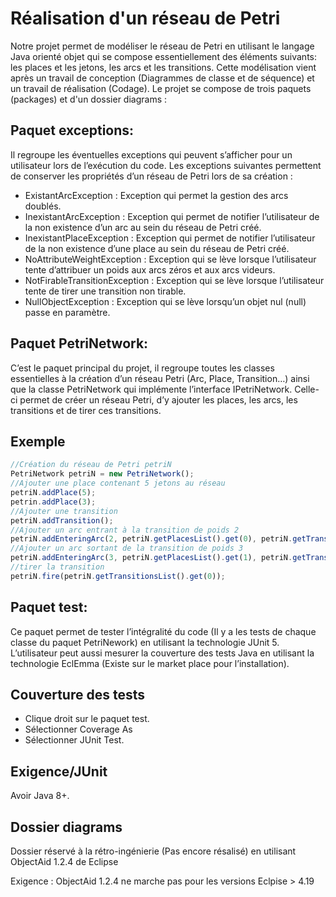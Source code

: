 
# Réalisation d'un réseau de Petri

Notre projet permet de modéliser le réseau de Petri en utilisant le langage Java orienté objet qui se compose essentiellement des éléments suivants: les places et les jetons, les arcs et les transitions. Cette modélisation vient après un travail de conception (Diagrammes de classe et de séquence) et un travail de réalisation (Codage). Le projet se compose de trois paquets (packages) et d'un dossier diagrams :


## Paquet exceptions:
Il regroupe les éventuelles exceptions qui peuvent s’afficher pour un utilisateur lors de l’exécution du code. Les exceptions suivantes permettent de conserver les propriétés d’un réseau de Petri lors de sa création :

- ExistantArcException : Exception qui permet la gestion des arcs doublés.
- InexistantArcException : Exception qui permet de notifier l’utilisateur de la non existence d’un arc au sein du réseau de Petri créé. 
- InexistantPlaceException : Exception qui permet de notifier l’utilisateur de la non existence d’une place au sein du réseau de Petri créé. 
- NoAttributeWeightException : Exception qui se lève lorsque l’utilisateur tente d’attribuer un poids aux arcs zéros et aux arcs videurs. 
- NotFirableTransitionException : Exception qui se lève lorsque l’utilisateur tente de tirer une transition non tirable.
- NullObjectException : Exception qui se lève lorsqu’un objet nul (null) passe en paramètre.


## Paquet PetriNetwork:
C’est le paquet principal du projet, il regroupe toutes les classes essentielles à la création d’un réseau Petri (Arc, Place, Transition…) ainsi que la classe PetriNetwork qui implémente l’interface IPetriNetwork. Celle-ci permet de créer un réseau Petri, d’y ajouter les places, les arcs, les transitions et de tirer ces transitions. 

## Exemple

```javascript
//Création du réseau de Petri petriN
PetriNetwork petriN = new PetriNetwork(); 
//Ajouter une place contenant 5 jetons au réseau
petriN.addPlace(5); 
petrin.addPlace(3);
//Ajouter une transition
petriN.addTransition(); 
//Ajouter un arc entrant à la transition de poids 2
petriN.addEnteringArc(2, petriN.getPlacesList().get(0), petriN.getTransitionsList().get(0)); 
//Ajouter un arc sortant de la transition de poids 3
petriN.addEnteringArc(3, petriN.getPlacesList().get(1), petriN.getTransitionsList().get(0)); 
//tirer la transition
petriN.fire(petriN.getTransitionsList().get(0));
```


## Paquet test:
Ce paquet permet de tester l’intégralité du code (Il y a les tests de chaque classe du paquet PetriNework) en utilisant la technologie JUnit 5. L’utilisateur peut aussi mesurer la couverture des tests Java en utilisant la technologie EclEmma (Existe sur le market place pour l’installation). 
## Couverture des tests

- Clique droit sur le paquet test.
- Sélectionner Coverage As
- Sélectionner JUnit Test. 




## Exigence/JUnit 
Avoir Java 8+. 
## Dossier diagrams

Dossier réservé à la rétro-ingénierie (Pas encore résalisé) en utilisant ObjectAid 1.2.4 de Eclipse

Exigence : ObjectAid 1.2.4 ne marche pas pour les versions Eclpise > 4.19